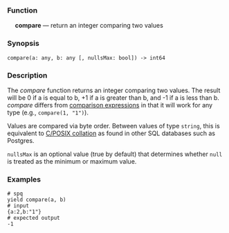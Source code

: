 ### Function

&emsp; **compare** &mdash; return an integer comparing two values

### Synopsis

```
compare(a: any, b: any [, nullsMax: bool]) -> int64
```

### Description

The _compare_ function returns an integer comparing two values. The result will
be 0 if a is equal to b, +1 if a is greater than b, and -1 if a is less than b.
_compare_ differs from [comparison expressions](../expressions.md#comparisons) in that it will
work for any type (e.g., `compare(1, "1")`).

Values are compared via byte order.  Between values of type `string`, this is
equivalent to [C/POSIX collation](https://www.postgresql.org/docs/current/collation.html#COLLATION-MANAGING-STANDARD)
as found in other SQL databases such as Postgres.

`nullsMax` is an optional value (true by default) that determines whether `null`
is treated as the minimum or maximum value.

### Examples

```mdtest-spq
# spq
yield compare(a, b)
# input
{a:2,b:"1"}
# expected output
-1
```
